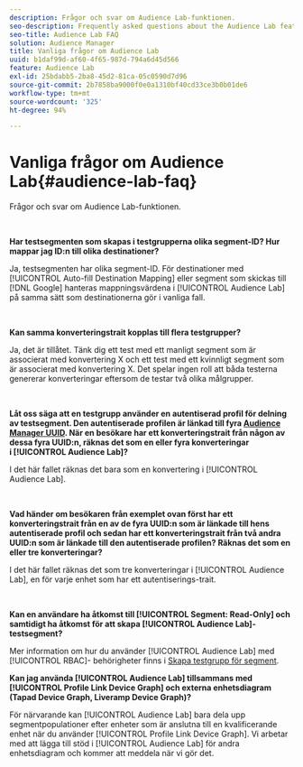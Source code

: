 ```yaml
---
description: Frågor och svar om Audience Lab-funktionen.
seo-description: Frequently asked questions about the Audience Lab feature.
seo-title: Audience Lab FAQ
solution: Audience Manager
title: Vanliga frågor om Audience Lab
uuid: b1daf99d-af60-4f65-987d-794a6d45d566
feature: Audience Lab
exl-id: 25bdabb5-2ba8-45d2-81ca-05c0590d7d96
source-git-commit: 2b7858ba9000f0e0a1310bf40cd33ce3b0b01de6
workflow-type: tm+mt
source-wordcount: '325'
ht-degree: 94%

---
```


# Vanliga frågor om Audience Lab{#audience-lab-faq}

Frågor och svar om Audience Lab-funktionen.

<br>

**Har testsegmenten som skapas i testgrupperna olika segment-ID? Hur mappar jag ID:n till olika destinationer?**

Ja, testsegmenten har olika segment-ID. För destinationer med [!UICONTROL Auto-fill Destination Mapping] eller segment som skickas till [!DNL Google] hanteras mappningsvärdena i [!UICONTROL Audience Lab] på samma sätt som destinationerna gör i vanliga fall.

<br>

**Kan samma konverteringstrait kopplas till flera testgrupper?**

Ja, det är tillåtet. Tänk dig ett test med ett manligt segment som är associerat med konvertering X och ett test med ett kvinnligt segment som är associerat med konvertering X. Det spelar ingen roll att båda testerna genererar konverteringar eftersom de testar två olika målgrupper.

<br>

**Låt oss säga att en testgrupp använder en autentiserad profil för delning av testsegment. Den autentiserade profilen är länkad till fyra [Audience Manager UUID](../reference/ids-in-aam.md). När en besökare har ett konverteringstrait från någon av dessa fyra UUID:n, räknas det som en eller fyra konverteringar i [!UICONTROL Audience Lab]?**

I det här fallet räknas det bara som en konvertering i [!UICONTROL Audience Lab].

<br>

**Vad händer om besökaren från exemplet ovan först har ett konverteringstrait från en av de fyra UUID:n som är länkade till hens autentiserade profil och sedan har ett konverteringstrait från två andra UUID:n som är länkade till den autentiserade profilen? Räknas det som en eller tre konverteringar?**

I det här fallet räknas det som tre konverteringar i [!UICONTROL Audience Lab], en för varje enhet som har ett autentiserings-trait.

<br>

**Kan en användare ha åtkomst till [!UICONTROL Segment: Read-Only] och samtidigt ha åtkomst för att skapa [!UICONTROL Audience Lab]-testsegment?**

Mer information om hur du använder [!UICONTROL Audience Lab] med [!UICONTROL RBAC]- behörigheter finns i [Skapa testgrupp för segment](../features/audience-lab/audience-lab-manage-test-groups.md#create-test-groups).

**Kan jag använda [!UICONTROL Audience Lab] tillsammans med [!UICONTROL Profile Link Device Graph] och externa enhetsdiagram (Tapad Device Graph, Liveramp Device Graph)?**

För närvarande kan [!UICONTROL Audience Lab] bara dela upp segmentpopulationer efter enheter som är anslutna till en kvalificerande enhet när du använder [!UICONTROL Profile Link Device Graph]. Vi arbetar med att lägga till stöd i [!UICONTROL Audience Lab] för andra enhetsdiagram och kommer att meddela när vi gör det.
